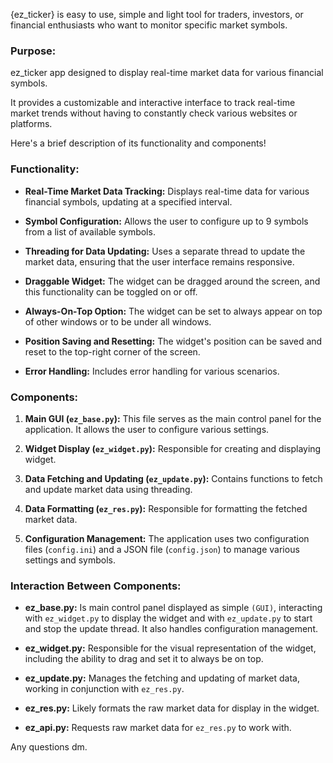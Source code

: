 
{ez_ticker} is easy to use, simple and light tool for traders, investors, or financial enthusiasts who want to monitor specific market symbols.

### Purpose:

ez_ticker app designed to display real-time market data for various financial symbols.

It provides a customizable and interactive interface to track real-time market trends without having to constantly check various websites or platforms.

Here's a brief description of its functionality and components!


### Functionality:

- **Real-Time Market Data Tracking:**
        Displays real-time data for various financial symbols, updating at a specified interval.

- **Symbol Configuration:**
        Allows the user to configure up to 9 symbols from a list of available symbols.

- **Threading for Data Updating:**
        Uses a separate thread to update the market data, ensuring that the user interface remains responsive.
  
- **Draggable Widget:**
        The widget can be dragged around the screen, and this functionality can be toggled on or off.

- **Always-On-Top Option:**
        The widget can be set to always appear on top of other windows or to be under all windows.

- **Position Saving and Resetting:**
        The widget's position can be saved and reset to the top-right corner of the screen.

- **Error Handling:**
        Includes error handling for various scenarios.


### Components:

1. **Main GUI (`ez_base.py`):**
          This file serves as the main control panel for the application.
          It allows the user to configure various settings.
   
3. **Widget Display (`ez_widget.py`):**
         Responsible for creating and displaying widget.

4. **Data Fetching and Updating (`ez_update.py`):**
         Contains functions to fetch and update market data using threading.

6. **Data Formatting (`ez_res.py`):**
         Responsible for formatting the fetched market data.

8. **Configuration Management:**
         The application uses two configuration files (`config.ini`) and a JSON file (`config.json`) to manage various settings and symbols.


### Interaction Between Components:

- **ez_base.py:**
                  Is main control panel displayed as simple `(GUI)`, interacting with `ez_widget.py` to display the widget and with `ez_update.py` to start and stop the update thread.
                  It also handles configuration management.

- **ez_widget.py:**
                    Responsible for the visual representation of the widget, including the ability to drag and set it to always be on top.

- **ez_update.py:**
                    Manages the fetching and updating of market data, working in conjunction with `ez_res.py`.

- **ez_res.py:**
                    Likely formats the raw market data for display in the widget.

- **ez_api.py:**
                    Requests raw market data for `ez_res.py` to work with.


Any questions dm.
